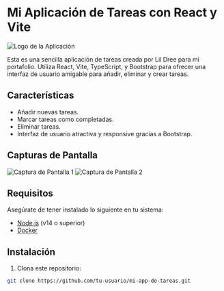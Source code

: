 # Mi Aplicación de Tareas con React y Vite

![Logo de la Aplicación](link-to-your-logo-image.png)

Esta es una sencilla aplicación de tareas creada por Lil Dree para mi portafolio. Utiliza React, Vite, TypeScript, y Bootstrap para ofrecer una interfaz de usuario amigable para añadir, eliminar y crear tareas.

## Características

- Añadir nuevas tareas.
- Marcar tareas como completadas.
- Eliminar tareas.
- Interfaz de usuario atractiva y responsive gracias a Bootstrap.

## Capturas de Pantalla

![Captura de Pantalla 1](screenshots/screenshot1.png)
![Captura de Pantalla 2](screenshots/screenshot2.png)

## Requisitos

Asegúrate de tener instalado lo siguiente en tu sistema:

- [Node.js](https://nodejs.org/) (v14 o superior)
- [Docker](https://www.docker.com/)

## Instalación

1. Clona este repositorio:

```bash
git clone https://github.com/tu-usuario/mi-app-de-tareas.git
```
